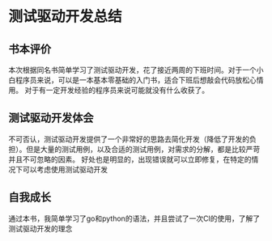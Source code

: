 # 测试驱动开发总结
## 书本评价
本次根据同名书简单学习了测试驱动开发，花了接近两周的下班时间。对于一个小白程序员来说，可以是一本基本零基础的入门书，适合下班后想敲会代码放松心情用。
对于有一定开发经验的程序员来说可能就没有什么收获了。
## 测试驱动开发体会
不可否认，测试驱动开发提供了一个非常好的思路去简化开发（降低了开发的负担）。但是大量的测试用例，以及合适的测试用例，对需求的分解，都是比较严苛并且不可忽略的因素。
好处也是明显的，出现错误就可以立即修复，在特定的情况下可以考虑使用测试驱动开发
## 自我成长
通过本书，我简单学习了go和python的语法，并且尝试了一次CI的使用，了解了测试驱动开发的理念
